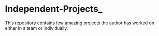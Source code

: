 # Independent-Projects_
This repository contains few amazing projects the author has worked on either in a team or individually.
